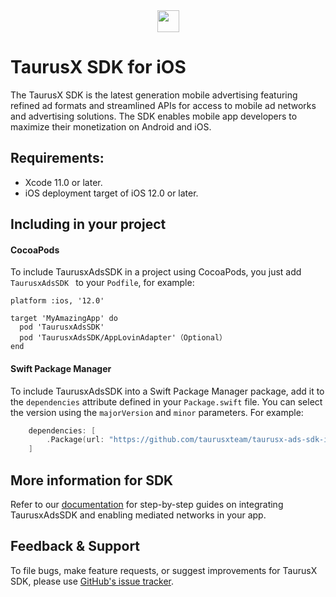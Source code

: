<div align="center">
  <a href="https://www.taurusx.com/">
      <img src="https://www.taurusx.com/images/Default.svg" height="35">
  </a>
</div>

# TaurusX SDK for iOS

The TaurusX SDK is the latest generation mobile advertising featuring refined ad formats and streamlined APIs for access to mobile ad networks and advertising solutions. The SDK enables mobile app developers to maximize their monetization on Android and iOS.

## Requirements:

- Xcode 11.0 or later.
- iOS deployment target of iOS 12.0 or later.

## Including in your project

#### CocoaPods

To include TaurusxAdsSDK in a project using CocoaPods, you just add `TaurusxAdsSDK ` to your `Podfile`, for example:

```
platform :ios, '12.0'

target 'MyAmazingApp' do
  pod 'TaurusxAdsSDK'
  pod 'TaurusxAdsSDK/AppLovinAdapter'（Optional）
end
```

#### Swift Package Manager

To include TaurusxAdsSDK into a Swift Package Manager package, add it to the `dependencies` attribute defined in your `Package.swift` file. You can select the version using the `majorVersion` and `minor` parameters. For example:

```swift
    dependencies: [
        .Package(url: "https://github.com/taurusxteam/taurusx-ads-sdk-ios.git", majorVersion: <majorVersion>, minor: <minor>)
    ]
```

## More information for SDK
Refer to our [documentation](https://publisher.taurusx.com/knowledge/ios/taurusx.html) for step-by-step guides on integrating TaurusxAdsSDK and enabling mediated networks in your app.


## Feedback & Support
To file bugs, make feature requests, or suggest improvements for TaurusX SDK, please use [GitHub's issue tracker](https://github.com/taurusxteam/taurusx-ads-sdk-ios/issues).

